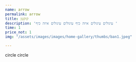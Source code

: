 ```yaml
---
name: arrow
permalink: arrow
title: קוקטן
description: 'עיגולים עיגולים איזה כיף עיגולים עיגולים איזה כיף '
time: 1
price_not: 1
img: "/assets/images/images/home-gallery/thumbs/ban1.jpeg"

---
```

circle circle